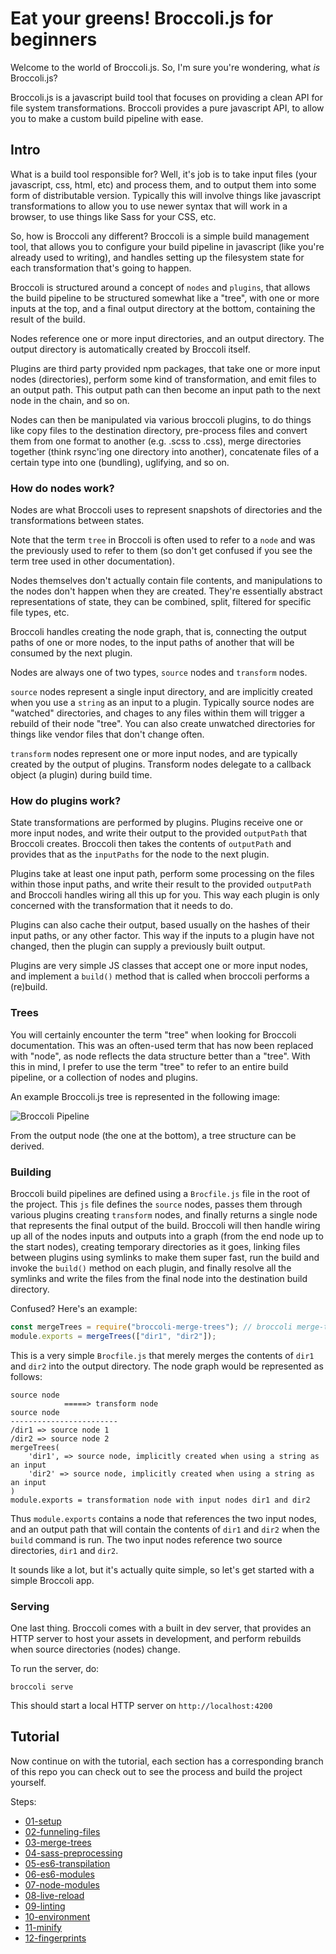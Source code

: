 # Eat your greens! Broccoli.js for beginners

Welcome to the world of Broccoli.js. So, I'm sure you're wondering, what _is_ Broccoli.js?

Broccoli.js is a javascript build tool that focuses on providing a clean API for file system transformations. Broccoli
provides a pure javascript API, to allow you to make a custom build pipeline with ease.

## Intro

What is a build tool responsible for? Well, it's job is to take input files (your javascript, css, html, etc) and
process them, and to output them into some form of distributable version. Typically this will involve things like
javascript transformations to allow you to use newer syntax that will work in a browser, to use things like Sass for
your CSS, etc.

So, how is Broccoli any different? Broccoli is a simple build management tool, that allows you to configure your build
pipeline in javascript (like you're already used to writing), and handles setting up the filesystem state for each
transformation that's going to happen.

Broccoli is structured around a concept of `nodes` and `plugins`, that allows the build pipeline to be structured
somewhat like a "tree", with one or more inputs at the top, and a final output directory at the bottom, containing the
result of the build.

Nodes reference one or more input directories, and an output directory. The output directory is automatically created by
Broccoli itself.

Plugins are third party provided npm packages, that take one or more input nodes (directories), perform some kind of
transformation, and emit files to an output path. This output path can then become an input path to the next node in the
chain, and so on.

Nodes can then be manipulated via various broccoli plugins, to do things like copy files to the destination directory,
pre-process files and convert them from one format to another (e.g. .scss to .css), merge directories together (think
rsync'ing one directory into another), concatenate files of a certain type into one (bundling), uglifying, and so on.

### How do nodes work?

Nodes are what Broccoli uses to represent snapshots of directories and the transformations between states.

Note that the term `tree` in Broccoli is often used to refer to a `node` and was the previously used to refer to
them (so don't get confused if you see the term tree used in other documentation).

Nodes themselves don't actually contain file contents, and manipulations to the nodes don't happen when they are created.
They're essentially abstract representations of state, they can be combined, split, filtered for specific file types,
etc.

Broccoli handles creating the node graph, that is, connecting the output paths of one or more nodes, to the input paths
of another that will be consumed by the next plugin.

Nodes are always one of two types, `source` nodes and `transform` nodes.

`source` nodes represent a single input directory, and are implicitly created when you use a `string` as an input to a
plugin. Typically source nodes are "watched" directories, and chages to any files within them will trigger a rebuild of
their node "tree". You can also create unwatched directories for things like vendor files that don't change often.

`transform` nodes represent one or more input nodes, and are typically created by the output of plugins. Transform nodes
delegate to a callback object (a plugin) during build time.

### How do plugins work?

State transformations are performed by plugins. Plugins receive one or more input nodes, and write their output to the
provided `outputPath` that Broccoli creates. Broccoli then takes the contents of `outputPath` and provides that as the
`inputPaths` for the node to the next plugin.

Plugins take at least one input path, perform some processing on the files within those input paths, and write their
result to the provided `outputPath` and Broccoli handles wiring all this up for you. This way each plugin is only
concerned with the transformation that it needs to do.

Plugins can also cache their output, based usually on the hashes of their input paths, or any other factor.
This way if the inputs to a plugin have not changed, then the plugin can supply a previously built output.

Plugins are very simple JS classes that accept one or more input nodes, and implement a `build()` method that
is called when broccoli performs a (re)build.

### Trees

You will certainly encounter the term "tree" when looking for Broccoli documentation. This was an often-used term that
has now been replaced with "node", as node reflects the data structure better than a "tree". With this in mind, I prefer
to use the term "tree" to refer to an entire build pipeline, or a collection of nodes and plugins.

An example Broccoli.js tree is represented in the following image:

![Broccoli Pipeline](docs/assets/broccoli-pipeline-tree.png)

From the output node (the one at the bottom), a tree structure can be derived.

### Building

Broccoli build pipelines are defined using a `Brocfile.js` file in the root of the project. This `js` file
defines the `source` nodes, passes them through various plugins creating `transform` nodes, and finally
returns a single node that represents the final output of the build. Broccoli will then handle wiring up
all of the nodes inputs and outputs into a graph (from the end node up to the start nodes), creating temporary
directories as it goes, linking files between plugins using symlinks to make them super fast, run the build and invoke
the `build()` method on each plugin, and finally resolve all the symlinks and write the files from the final node into
the destination build directory.

Confused? Here's an example:

```js
const mergeTrees = require("broccoli-merge-trees"); // broccoli merge-trees plugin
module.exports = mergeTrees(["dir1", "dir2"]);
```

This is a very simple `Brocfile.js` that merely merges the contents of `dir1` and `dir2` into the output
directory. The node graph would be represented as follows:

```
source node
            =====> transform node
source node
------------------------
/dir1 => source node 1
/dir2 => source node 2
mergeTrees(
    'dir1', => source node, implicitly created when using a string as an input
    'dir2' => source node, implicitly created when using a string as an input
)
module.exports = transformation node with input nodes dir1 and dir2
```

Thus `module.exports` contains a node that references the two input nodes, and an output path that will contain the
contents of `dir1` and `dir2` when the `build` command is run. The two input nodes reference two source directories,
`dir1` and `dir2`.

It sounds like a lot, but it's actually quite simple, so let's get started with a simple Broccoli app.

### Serving

One last thing. Broccoli comes with a built in dev server, that provides an HTTP server to host your assets
in development, and perform rebuilds when source directories (nodes) change.

To run the server, do:

`broccoli serve`

This should start a local HTTP server on `http://localhost:4200`

## Tutorial

Now continue on with the tutorial, each section has a corresponding branch of this repo you can check out to see the
process and build the project yourself.

Steps:
* [01-setup](docs/01-setup.md)
* [02-funneling-files](docs/02-funneling-files.md)
* [03-merge-trees](docs/03-merge-trees.md)
* [04-sass-preprocessing](docs/04-sass-preprocessing.md)
* [05-es6-transpilation](docs/05-es6-transpilation.md)
* [06-es6-modules](docs/06-es6-modules.md)
* [07-node-modules](docs/07-node-modules.md)
* [08-live-reload](docs/08-live-reload.md)
* [09-linting](docs/10-linting.md)
* [10-environment](docs/11-environment.md)
* [11-minify](docs/12-minify.md)
* [12-fingerprints](docs/13-fingerprints.md)
